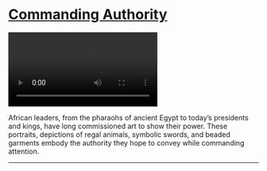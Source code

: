 # [Commanding Authority](http://artstories.artsmia.org/#/stories/386)

<video src='http://cdn.dx.artsmia.org/videos/AfricanGalleries_CommandingAuthority_iPad.mp4'></video>

African leaders, from the pharaohs of ancient Egypt to today’s presidents and kings, have long commissioned art to show their power. These portraits, depictions of regal animals, symbolic swords, and beaded garments embody the authority they hope to convey while commanding attention.

---

